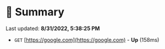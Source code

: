 # 📖 Summary
Last updated: **8/31/2022, 5:38:25 PM**

- `GET` [https://google.com](https://google.com) - **Up** (158ms)
